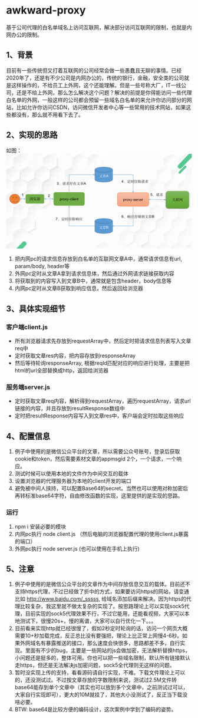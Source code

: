 # awkward-proxy
  基于公司代理的白名单域名上访问互联网，解决部分访问互联网的限制，也就是内网办公的限制。

## 1、背景
  目前有一些传统但又打着互联网的公司经常会做一些愚蠢且无聊的事情。已经2020年了，还是有不少公司是内网办公的，传统的银行，金融，安全类的公司就是这样操作的，不给员工上外网，这个还能理解。但是一些号称大厂，IT一线公司，还是不给上外网，那么怎么解决这个问题？解决的前提是你得能访问一些代理白名单的外网，一般这样的公司都会预留一些域名白名单的来允许你访问部分的网站，比如允许你访问CSDN，访问微信开发者中心等一些常用的技术网站，如果这些都没有，那么就不用看下去了。

## 2、实现的思路
如图：
 ![image](https://github.com/traceless/awkward-proxy/blob/master/WX20220328.png)

1. 把内网pc的请求信息存放到白名单的互联网文章A中，通常请求信息有url, param/body, header等
2. 外网pc定时从文章A拿到请求信息体，然后通过外网请求链接获取内容
3. 将获取到的内容写入到文章B中，通常就是包含header，body信息等
4. 内网pc定时从文章B获取到响应信息，然后返回给浏览器

## 3、具体实现细节

### 客户端client.js
- 所有浏览器请求先存放到requestArray中，然后定时把请求信息列表写入文章req中
- 定时获取文章res内容，把内容存放到responseArray
- 然后等待轮询responseArray, 根据reqId匹配对应的响应进行处理，主要是把html的url全部替换成http，返回给浏览器

### 服务端server.js
- 定时获取文章req内容，解析得到requestArray，遍历requestArray，请求url链接的内容，并且存放到resultResponse数组中
- 定时把resultResponse内容写入到文章res中，客户端会定时拉取这些响应

## 4、配置信息
1. 例子中使用的是微信公众平台的文章，所以需要公众号账号，登录后获取cookie和token，然后需要素材文章的appmsgid 2个，一个请求，一个响应。
2. 测试时候可以使用本地的文件作为中间交互的载体
3. 设置浏览器的代理服务器为本地的client开发的端口
4. 避免被中间人挟持，可以配置Base64的secret。当然也可以使用对称加密后再转标准base64字符，自由修改函数的实现，这里提供的是实现的思路。

### 运行
1. npm i 安装必要的模块
2. 内网pc执行 node client.js （然后电脑的浏览器配置代理的使用client.js暴露的端口）
3. 外网pc执行 node server.js (也可以使用在手机上执行)

## 5、注意
1. 例子中使用的是微信公众平台的文章作为中间存放信息交互的载体。目前还不支持https代理，不过已经做了折中的方式，如果要访问https的网站，请变通比如 http://www.baidu.com/_sssss, 给域名添加后缀来解决。因为https的代理比较复杂，我这里就不做太复杂的实现了。按思路理论上可以实现sock5代理，目前实现的sock5代理效果不行，不过它能用，还能看视频，大家可以本地测试下，很慢20s+，慢的离谱，大家可以自行优化一下。。。
2. 目前看来实现http就已经很慢了，假如2秒定时轮询的话，访问一个网页大概需要10+秒加载完成，反正总比没有要强把，理论上比正常上网慢4-6秒。如果外网域名有暴露推送的接口，那么速度会快很多，思路都差不多，自行实现。里面有不少的bug，主要是一些网站的js会做加密，无法解析替换https，小问题还是挺多的，整体可用。你也可以把一些域名限制，默认所有链接默认走https，但还是无法解决js加密问题，sock5全代理则无这样的问题。
3. 暂时没实现上传的支持，看看源码请自行实现，不难。下载文件理论上可以的，还没测试过。不过按文章存放的字数限制来说，测试过2.5M文件转base64能存到单个文章中（其实也可以放到多个文章中，之前测试过可以，大家自行实现即可），更大的10M就挂了，其他大小没测试了，反正当下载没啥必要。
4. BTW: base64是比较方便的编码设计，这次案例中学到了编码的姿势。
